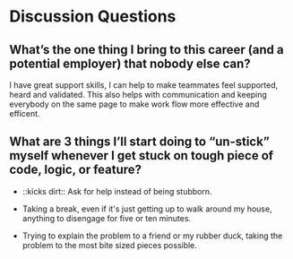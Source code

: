 # Discussion Questions

## What’s the one thing I bring to this career (and a potential employer) that nobody else can?

I have great support skills, I can help to make teammates feel supported, heard and validated. This also helps with communication and keeping everybody on the same page to make work flow more effective and efficent. 

## What are 3 things I’ll start doing to “un-stick” myself whenever I get stuck on tough piece of code, logic, or feature?

- ::kicks dirt:: Ask for help instead of being stubborn. 

- Taking a break, even if it's just getting up to walk around my house, anything to disengage for five or ten minutes.

- Trying to explain the problem to a friend or my rubber duck, taking the problem to the most bite sized pieces possible. 

